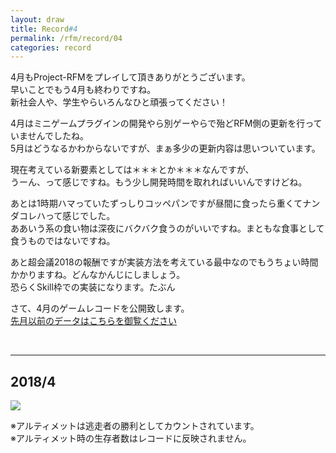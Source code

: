 ```yaml
---
layout: draw
title: Record#4
permalink: /rfm/record/04
categories: record
---
```


4月もProject-RFMをプレイして頂きありがとうございます。<br>
早いことでもう4月も終わりですね。<br>
新社会人や、学生やらいろんなひと頑張ってください！<br>


4月はミニゲームプラグインの開発やら別ゲーやらで殆どRFM側の更新を行っていませんでしたね。<br>
5月はどうなるかわからないですが、まぁ多少の更新内容は思いついています。<br>

現在考えている新要素としては＊＊＊とか＊＊＊なんですが、<br>
うーん、って感じですね。もう少し開発時間を取れればいいんですけどね。<br>

あとは1時期ハマっていたずっしりコッペパンですが昼間に食ったら重くてナンダコレハって感じでした。<br>
ああいう系の食い物は深夜にバクバク食うのがいいですね。まともな食事として食うものではないですね。<br>

あと超会議2018の報酬ですが実装方法を考えている最中なのでもうちょい時間かかりますね。どんなかんじにしましょう。<br>
恐らくSkill枠での実装になります。たぶん<br>


さて、4月のゲームレコードを公開致します。<br>
[先月以前のデータはこちらを御覧ください](http://web.njj12.net/categories/#record) <br>


  
  
----------------------------------------  
## 2018/4
<img src="http://web.njj12.net/public/images/record/201804.png"><br>

※アルティメットは逃走者の勝利としてカウントされています。<br>
※アルティメット時の生存者数はレコードに反映されません。<br>
